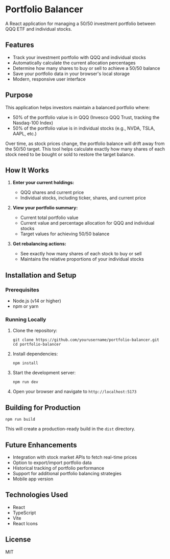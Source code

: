 # Portfolio Balancer

A React application for managing a 50/50 investment portfolio between QQQ ETF and individual stocks.

## Features

- Track your investment portfolio with QQQ and individual stocks
- Automatically calculate the current allocation percentages
- Determine how many shares to buy or sell to achieve a 50/50 balance
- Save your portfolio data in your browser's local storage
- Modern, responsive user interface

## Purpose

This application helps investors maintain a balanced portfolio where:
- 50% of the portfolio value is in QQQ (Invesco QQQ Trust, tracking the Nasdaq-100 Index)
- 50% of the portfolio value is in individual stocks (e.g., NVDA, TSLA, AAPL, etc.)

Over time, as stock prices change, the portfolio balance will drift away from the 50/50 target. This tool helps calculate exactly how many shares of each stock need to be bought or sold to restore the target balance.

## How It Works

1. **Enter your current holdings:**
   - QQQ shares and current price
   - Individual stocks, including ticker, shares, and current price

2. **View your portfolio summary:**
   - Current total portfolio value
   - Current value and percentage allocation for QQQ and individual stocks
   - Target values for achieving 50/50 balance

3. **Get rebalancing actions:**
   - See exactly how many shares of each stock to buy or sell
   - Maintains the relative proportions of your individual stocks

## Installation and Setup

### Prerequisites
- Node.js (v14 or higher)
- npm or yarn

### Running Locally

1. Clone the repository:
   ```
   git clone https://github.com/yourusername/portfolio-balancer.git
   cd portfolio-balancer
   ```

2. Install dependencies:
   ```
   npm install
   ```

3. Start the development server:
   ```
   npm run dev
   ```

4. Open your browser and navigate to `http://localhost:5173`

## Building for Production

```
npm run build
```

This will create a production-ready build in the `dist` directory.

## Future Enhancements

- Integration with stock market APIs to fetch real-time prices
- Option to export/import portfolio data
- Historical tracking of portfolio performance
- Support for additional portfolio balancing strategies
- Mobile app version

## Technologies Used

- React
- TypeScript
- Vite
- React Icons

## License

MIT
